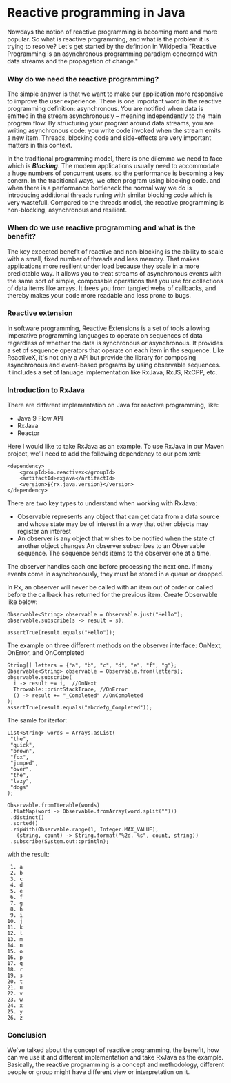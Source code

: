 # Reactive programming in Java

Nowdays the notion of reactive programming is becoming more and more popular. So what is reactive programming, and what is the problem it is trying to resolve? Let's get started by the defintion in Wikipedia "Reactive Programming is an asynchronous programming paradigm concerned with data streams and the propagation of change."

### Why do we need the reactive programming?
The simple answer is that we want to make our application more responsive to improve the user experience. There is one important word in the reactive programming definition: asynchronous. You are notified when data is emitted in the stream asynchronously – meaning independently to the main program flow. By structuring your program around data streams, you are writing asynchronous code: you write code invoked when the stream emits a new item. Threads, blocking code and side-effects are very important matters in this context.

In the traditional programming model, there is one dilemma we need to face which is ***Blocking***. The modern applications usually need to accommodate a huge numbers of concurrent users, so the performance is becoming a key conern. In the traditional ways, we often program using blocking code. and when there is a performance bottleneck the normal way we do is introducing additional threads runing with similar blocking code which is very wastefull. Compared to the threads model, the reactive programming is non-blocking, asynchronous and resilient.

### When do we use reactive programming and what is the benefit?
The key expected benefit of reactive and non-blocking is the ability to scale with a small, fixed number of threads and less memory. That makes applications more resilient under load because they scale in a more predictable way. It allows you to treat streams of asynchronous events with the same sort of simple, composable operations that you use for collections of data items like arrays. It frees you from tangled webs of callbacks, and thereby makes your code more readable and less prone to bugs.

### Reactive extension
In software programming, Reactive Extensions is a set of tools allowing imperative programming languages to operate on sequences of data regardless of whether the data is synchronous or asynchronous. It provides a set of sequence operators that operate on each item in the sequence. Like ReactiveX, it's not only a API but provide the library for composing asynchronous and event-based programs by using observable sequences. it includes a set of lanuage implementation like RxJava, RxJS, RxCPP, etc. 

### Introduction to RxJava
There are different implementation on Java for reactive programming, like:
- Java 9 Flow API
- RxJava
- Reactor 

Here I would like to take RxJava as an example. 
To use RxJava in our Maven project, we’ll need to add the following dependency to our pom.xml:
```
<dependency>
    <groupId>io.reactivex</groupId>
    <artifactId>rxjava</artifactId>
    <version>${rx.java.version}</version>
</dependency>
```
There are two key types to understand when working with RxJava:

- Observable represents any object that can get data from a data source and whose state may be of interest in a way that other objects may register an interest
- An observer is any object that wishes to be notified when the state of another object changes
An observer subscribes to an Observable sequence. The sequence sends items to the observer one at a time.

The observer handles each one before processing the next one. If many events come in asynchronously, they must be stored in a queue or dropped.

In Rx, an observer will never be called with an item out of order or called before the callback has returned for the previous item.
Create Observable like below:
```
Observable<String> observable = Observable.just("Hello");
observable.subscribe(s -> result = s);
  
assertTrue(result.equals("Hello"));
```
The example on three different methods on the observer interface: OnNext, OnError, and OnCompleted
```
String[] letters = {"a", "b", "c", "d", "e", "f", "g"};
Observable<String> observable = Observable.from(letters);
observable.subscribe(
  i -> result += i,  //OnNext
  Throwable::printStackTrace, //OnError
  () -> result += "_Completed" //OnCompleted
);
assertTrue(result.equals("abcdefg_Completed"));
```
The samle for itertor:
```
List<String> words = Arrays.asList(
 "the",
 "quick",
 "brown",
 "fox",
 "jumped",
 "over",
 "the",
 "lazy",
 "dogs"
);

Observable.fromIterable(words)
 .flatMap(word -> Observable.fromArray(word.split("")))
 .distinct()
 .sorted()
 .zipWith(Observable.range(1, Integer.MAX_VALUE),
   (string, count) -> String.format("%2d. %s", count, string))
 .subscribe(System.out::println);
```
with the result:
```
 1. a
 2. b
 3. c
 4. d
 5. e
 6. f
 7. g
 8. h
 9. i
10. j
11. k
12. l
13. m
14. n
15. o
16. p
17. q
18. r
19. s
20. t
21. u
22. v
23. w
24. x
25. y
26. z
```
### Conclusion
We've talked about the concept of reactive programming, the benefit, how can we use it and different implementation and take RxJava as the example. Basically, the reactive programming is a concept and methodology, different people or group might have different view or interpretation on it. 
